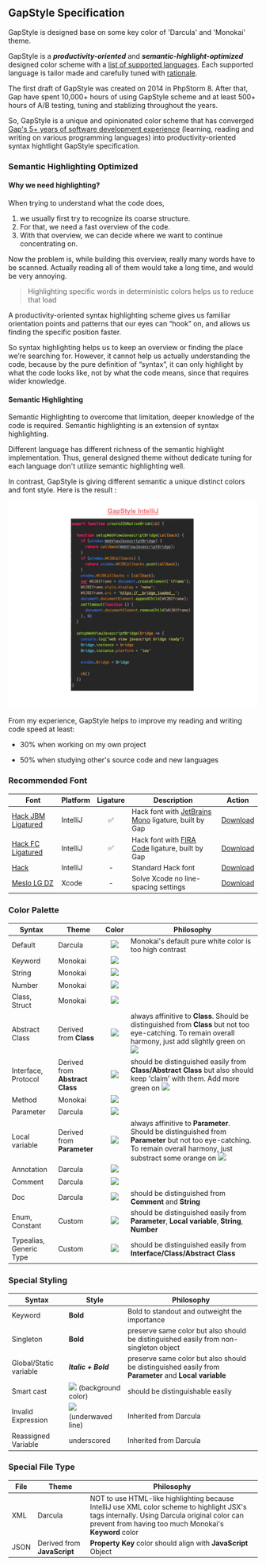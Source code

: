 ## GapStyle Specification

GapStyle is designed base on some key color of 'Darcula' and 'Monokai' theme.

GapStyle is a **_productivity-oriented_** and **_semantic-highlight-optimized_** designed
color scheme with a [list of supported languages](#actively-maintain-language). Each
supported language is tailor made and carefully tuned with
[rationale](#gapstyle-specification).

The first draft of GapStyle was created on 2014 in PhpStorm 8. After that, Gap have spent
10,000+ hours of using GapStyle scheme and at least 500+ hours of A/B testing, tuning and
stablizing throughout the years.

So, GapStyle is a unique and opinionated color scheme that has converged
[Gap's 5+ years of software development experience](https://github.com/gaplotech/bio)
(learning, reading and writing on various programming languages) into
productivity-oriented syntax hightlight GapStyle specification.

### Semantic Highlighting Optimized

#### Why we need highlighting?

When trying to understand what the code does,

1. we usually first try to recognize its coarse structure.
2. For that, we need a fast overview of the code.
3. With that overview, we can decide where we want to continue concentrating on.

Now the problem is, while building this overview, really many words have to be scanned.
Actually reading all of them would take a long time, and would be very annoying.

> Highlighting specific words in deterministic colors helps us to reduce that load

A productivity-oriented syntax highlighting scheme gives us familiar orientation points
and patterns that our eyes can “hook” on, and allows us finding the specific position
faster.

So syntax highlighting helps us to keep an overview or finding the place we’re searching
for. However, it cannot help us actually understanding the code, because by the pure
definition of “syntax”, it can only highlight by what the code looks like, not by what the
code means, since that requires wider knowledge.

#### Semantic Highlighting

Semantic Highlighting to overcome that limitation, deeper knowledge of the code is
required. Semantic highlighting is an extension of syntax highlighting.

Different language has different richness of the semantic highlight implementation. Thus,
general designed theme without dedicate tuning for each language don't utilize semantic
highlighting well.

In contrast, GapStyle is giving different semantic a unique distinct colors and font
style. Here is the result :

![semnatic-highlight-information-intellij](../preview/semnatic-highlight-information-intellij.gif)

From my experience, GapStyle helps to improve my reading and writing code speed at least:

- 30% when working on my own project

- 50% when studying other's source code and new languages

### Recommended Font

| Font                                                             | Platform | Ligature | Description                                                                                        |                             Action                              |
| ---------------------------------------------------------------- | -------- | :------: | -------------------------------------------------------------------------------------------------- | :-------------------------------------------------------------: |
| [Hack JBM Ligatured](https://github.com/gaplo917/Ligatured-Hack) | IntelliJ |    ✅    | Hack font with [JetBrains Mono](https://github.com/JetBrains/JetBrainsMono) ligature, built by Gap | [Download](https://github.com/gaplo917/Ligatured-Hack/releases) |
| [Hack FC Ligatured](https://github.com/gaplo917/Ligatured-Hack)  | IntelliJ |    ✅    | Hack font with [FIRA Code](https://github.com/tonsky/FiraCode) ligature, built by Gap              | [Download](https://github.com/gaplo917/Ligatured-Hack/releases) |
| [Hack](https://github.com/source-foundry/Hack)                   | IntelliJ |    -     | Standard Hack font                                                                                 |   [Download](https://github.com/source-foundry/Hack/releases)   |
| [Meslo LG DZ](https://github.com/andreberg/Meslo-Font)           | Xcode    |    -     | Solve Xcode no line-spacing settings                                                               |  [Download](https://github.com/andreberg/Meslo-Font/releases)   |

### Color Palette

| Syntax                  | Theme                           |                          Color                           | Philosophy                                                                                                                                                                                                                 |
| ----------------------- | ------------------------------- | :------------------------------------------------------: | -------------------------------------------------------------------------------------------------------------------------------------------------------------------------------------------------------------------------- |
| Default                 | Darcula                         | ![](https://via.placeholder.com/15/A9B7C6/000000?text=+) | Monokai's default pure white color is too high contrast                                                                                                                                                                    |
| Keyword                 | Monokai                         | ![](https://via.placeholder.com/15/F92672/000000?text=+) |                                                                                                                                                                                                                            |
| String                  | Monokai                         | ![](https://via.placeholder.com/15/E6DB74/000000?text=+) |                                                                                                                                                                                                                            |
| Number                  | Monokai                         | ![](https://via.placeholder.com/15/AE81FF/000000?text=+) |                                                                                                                                                                                                                            |
| Class, Struct           | Monokai                         | ![](https://via.placeholder.com/15/66D9EF/000000?text=+) |                                                                                                                                                                                                                            |
| Abstract Class          | Derived from **Class**          | ![](https://via.placeholder.com/15/66D9EF/000000?text=+) | always affinitive to **Class**. Should be distinguished from **Class** but not too eye-catching. To remain overall harmony, just add slightly green on ![](https://via.placeholder.com/15/66D9EF/000000?text=+)            |
| Interface, Protocol     | Derived from **Abstract Class** | ![](https://via.placeholder.com/15/0ED38C/000000?text=+) | should be distinguished easily from **Class/Abstract Class** but also should keep 'claim' with them. Add more green on ![](https://via.placeholder.com/15/66D9EF/000000?text=+)                                            |
| Method                  | Monokai                         | ![](https://via.placeholder.com/15/A6E22E/000000?text=+) |                                                                                                                                                                                                                            |
| Parameter               | Darcula                         | ![](https://via.placeholder.com/15/FD971F/000000?text=+) |                                                                                                                                                                                                                            |
| Local variable          | Derived from **Parameter**      | ![](https://via.placeholder.com/15/CBAD96/000000?text=+) | always affinitive to **Parameter**. Should be distinguished from **Parameter** but not too eye-catching. To remain overall harmony, just substract some orange on ![](https://via.placeholder.com/15/FD971F/000000?text=+) |
| Annotation              | Darcula                         | ![](https://via.placeholder.com/15/BBB529/000000?text=+) |                                                                                                                                                                                                                            |
| Comment                 | Darcula                         | ![](https://via.placeholder.com/15/808080/000000?text=+) |                                                                                                                                                                                                                            |
| Doc                     | Darcula                         | ![](https://via.placeholder.com/15/629755/000000?text=+) | should be distinguished from **Comment** and **String**                                                                                                                                                                    |
| Enum, Constant          | Custom                          | ![](https://via.placeholder.com/15/4186F8/000000?text=+) | should be distinguished easily from **Parameter**, **Local variable**, **String**, **Number**                                                                                                                              |
| Typealias, Generic Type | Custom                          | ![](https://via.placeholder.com/15/507874/000000?text=+) | should be distinguished easily from **Interface/Class/Abstract Class**                                                                                                                                                     |

### Special Styling

| Syntax                 | Style                                                                       | Philosophy                                                                                            |
| ---------------------- | --------------------------------------------------------------------------- | ----------------------------------------------------------------------------------------------------- |
| Keyword                | **Bold**                                                                    | Bold to standout and outweight the importance                                                         |
| Singleton              | **Bold**                                                                    | preserve same color but also should be distinguished easily from non-singleton object                 |
| Global/Static variable | **_Italic + Bold_**                                                         | preserve same color but also should be distinguished easily from **Parameter** and **Local variable** |
| Smart cast             | ![](https://via.placeholder.com/15/2F4830/000000?text=+) (background color) | should be distinguishable easily                                                                      |
| Invalid Expression     | ![](https://via.placeholder.com/15/FF0000/000000?text=+) (underwaved line)  | Inherited from Darcula                                                                                |
| Reassigned Variable    | underscored                                                                 | Inherited from Darcula                                                                                |

### Special File Type

| File | Theme                       | Philosophy                                                                                                                                                                                            |
| ---- | --------------------------- | ----------------------------------------------------------------------------------------------------------------------------------------------------------------------------------------------------- |
| XML  | Darcula                     | NOT to use HTML-like highlighting because IntelliJ use XML color scheme to highlight JSX's tags internally. Using Darcula original color can prevent from having too much Monokai's **Keyword** color |
| JSON | Derived from **JavaScript** | **Property Key** color should align with **JavaScript** Object                                                                                                                                        |
